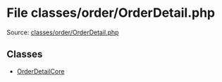 File classes/order/OrderDetail.php
=========

Source: [classes/order/OrderDetail.php](https://github.com/PrestaShop/PrestaShop/blob/1.5.0.17/classes/order/OrderDetail.php)


Classes
-------

* [OrderDetailCore](class.OrderDetailCore.md)

